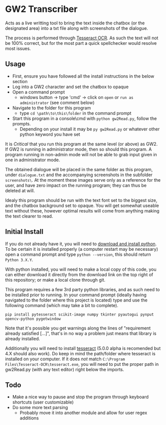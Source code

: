 GW2 Transcriber
==========

Acts as a live writting tool to bring the text inside the chatbox (or the designated area) into a txt file along with screenshots of the dialogue.

The process is performed through [Tesseract OCR](https://github.com/tesseract-ocr/). As such the text will not be 100% correct, but for the most part a quick spellchecker would resolve most issues.

Usage
-----
* First, ensure you have followed all the install instructions in the below section
* Log into a GW2 character and set the chatbox to opaque
* Open a command prompt
    * windows button -> type 'cmd' -> click on `open` or `run as administrator` (see comment below)
* Navigate to the folder for this program
    * type `cd \path\to\this\folder` in the command prompt
* Start this program in a console\cmd with `python gw2Read.py`, follow the prompts.
    * Depending on your install it may be `py gw2Read.py` or whatever other python keyword you have set

It is *Critical* that you run this program at the same level (or above) as GW2. If GW2 is running in administrator mode, then so should this program. A program running in non-admin mode will not be able to grab input given in one in administrator mode.

The obtained dialogue will be placed in the same folder as this program, under `dialogue.txt` and the accompanying screenshots in the subfolder `screenshots\`. At the moment these images serve only as a reference for the user, and have zero impact on the running program; they can thus be deleted at will.

Idealy this program should be run with the text font set to the biggest size, and the chatbox background set to opaque. You will get somewhat useable text without these, however optimal results will come from anything making the text clearer to read.

Initial Install
------
If you do not already have it, you will need to [download and install python](https://www.python.org/downloads/). To be certain it is installed properly (a computer restart may be necessary) open a command prompt and type `python --version`, this should return `Python 3.X.Y`.

With python installed, you will need to make a local copy of this code, you can either download it directly from the download link on the top right of this repository; or make a local clone through git.

This program requires a few 3rd party python libraries, and as such need to be installed prior to running. In your command prompt (ideally having navigated to the folder where this project is located) type and use the following command (which may take a bit to complete).

```
pip install pytesseract scikit-image numpy tkinter pyautogui pynput opencv-python pygetwindow
```
Note that it's possible you get warnings along the lines of "requirement already satisfied [...]", that's in no way a problem just means that library is already installed.

Additionally you will need to install [tesseract](https://github.com/UB-Mannheim/tesseract/wiki) (5.0.0 alpha is recomended but 4.X should also work). Do keep in mind the path/folder where tesseract is installed on your computer. If it does *not* match `C:\Program Files\Tesseract-OCR\tesseract.exe`, you will need to put the proper path in gw2Read.py (with any text editor) right below the imports.

Todo
-----
* Make a nice way to pause and stop the program through keyboard shortcuts (user customizable)
* Do some more text parsing
    * Probably move it into another module and allow for user regex additions
